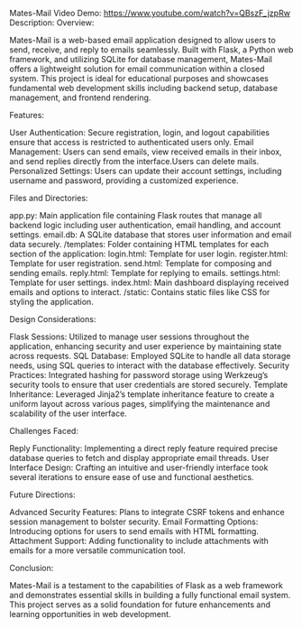 Mates-Mail
Video Demo: https://www.youtube.com/watch?v=QBszF_jzpRw
Description:
Overview:

Mates-Mail is a web-based email application designed to allow users to send, receive, and reply to emails seamlessly. Built with Flask, a Python web framework, and utilizing SQLite for database management, Mates-Mail offers a lightweight solution for email communication within a closed system. This project is ideal for educational purposes and showcases fundamental web development skills including backend setup, database management, and frontend rendering.

Features:

User Authentication: Secure registration, login, and logout capabilities ensure that access is restricted to authenticated users only. Email Management: Users can send emails, view received emails in their inbox, and send replies directly from the interface.Users can delete mails. Personalized Settings: Users can update their account settings, including username and password, providing a customized experience.

Files and Directories:

app.py: Main application file containing Flask routes that manage all backend logic including user authentication, email handling, and account settings. email.db: A SQLite database that stores user information and email data securely. /templates: Folder containing HTML templates for each section of the application: login.html: Template for user login. register.html: Template for user registration. send.html: Template for composing and sending emails. reply.html: Template for replying to emails. settings.html: Template for user settings. index.html: Main dashboard displaying received emails and options to interact. /static: Contains static files like CSS for styling the application.

Design Considerations:

Flask Sessions: Utilized to manage user sessions throughout the application, enhancing security and user experience by maintaining state across requests. SQL Database: Employed SQLite to handle all data storage needs, using SQL queries to interact with the database effectively. Security Practices: Integrated hashing for password storage using Werkzeug’s security tools to ensure that user credentials are stored securely. Template Inheritance: Leveraged Jinja2’s template inheritance feature to create a uniform layout across various pages, simplifying the maintenance and scalability of the user interface.

Challenges Faced:

Reply Functionality: Implementing a direct reply feature required precise database queries to fetch and display appropriate email threads. User Interface Design: Crafting an intuitive and user-friendly interface took several iterations to ensure ease of use and functional aesthetics.

Future Directions:

Advanced Security Features: Plans to integrate CSRF tokens and enhance session management to bolster security. Email Formatting Options: Introducing options for users to send emails with HTML formatting. Attachment Support: Adding functionality to include attachments with emails for a more versatile communication tool.

Conclusion:

Mates-Mail is a testament to the capabilities of Flask as a web framework and demonstrates essential skills in building a fully functional email system. This project serves as a solid foundation for future enhancements and learning opportunities in web development.
